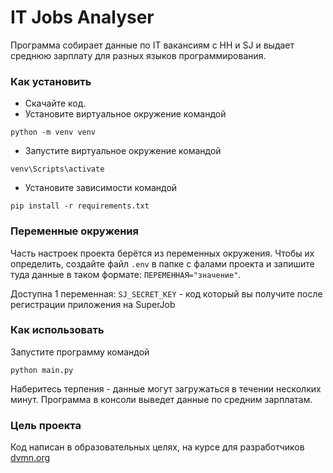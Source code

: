 # IT Jobs Analyser
Программа собирает данные по IT вакансиям с HH и SJ и выдает
среднюю зарплату для разных языков программирования.

### Как установить
- Скачайте код.
- Установите виртуальное окружение командой 
```
python -m venv venv
``` 
- Запустите виртуальное окружение командой  
```
venv\Scripts\activate
``` 
- Установите зависимости командой  
```
pip install -r requirements.txt
``` 

### Переменные окружения
Часть настроек проекта берётся из переменных окружения. 
Чтобы их определить, создайте файл `.env` в папке с фалами проекта 
и запишите туда данные в таком формате: `ПЕРЕМЕННАЯ="значение"`.

Доступна 1 переменная:
`SJ_SECRET_KEY` - код который вы получите после регистрации приложения на SuperJob

### Как использовать
Запустите программу командой  <br>
```
python main.py
``` 
Наберитесь терпения - данные могут загружаться в течении несколких минут.
Программа в консоли выведет данные по средним зарплатам.

### Цель проекта
Код написан в образовательных целях, 
на курсе для разработчиков [dvmn.org](https://dvmn.org/referrals/u4guYYiV5HjY6tnwtCShzP2cWFYE0EWnKeoJLEWP/)
